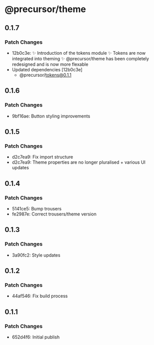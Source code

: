 # @precursor/theme

## 0.1.7

### Patch Changes

-   12b0c3e: ✨ Introduction of the tokens module
    ✨ Tokens are now integrated into theming
    ✨ @precursor/theme has been completely redesigned and is now more flexable
-   Updated dependencies [12b0c3e]
    -   @precursor/tokens@0.1.1

## 0.1.6

### Patch Changes

-   9bf16ae: Button styling improvements

## 0.1.5

### Patch Changes

-   d2c7ea9: Fix import structure
-   d2c7ea9: Theme properties are no longer pluralised + various UI updates

## 0.1.4

### Patch Changes

-   5141ce5: Bump trousers
-   fe2987e: Correct trousers/theme version

## 0.1.3

### Patch Changes

-   3a90fc2: Style updates

## 0.1.2

### Patch Changes

-   44af546: Fix build process

## 0.1.1

### Patch Changes

-   652d4f6: Initial publish
